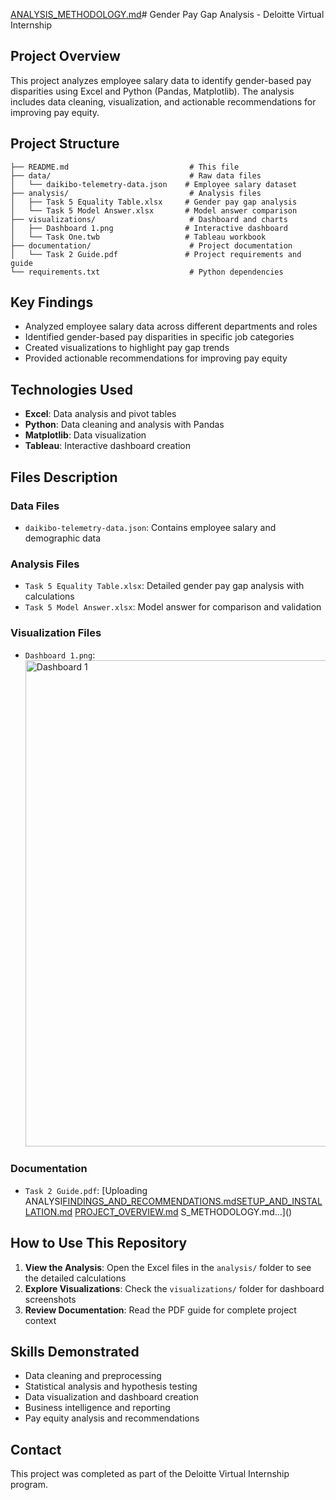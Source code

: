 [ANALYSIS_METHODOLOGY.md](https://github.com/user-attachments/files/21520437/ANALYSIS_METHODOLOGY.md)# Gender Pay Gap Analysis - Deloitte Virtual Internship

## Project Overview
This project analyzes employee salary data to identify gender-based pay disparities using Excel and Python (Pandas, Matplotlib). The analysis includes data cleaning, visualization, and actionable recommendations for improving pay equity.

## Project Structure
```
├── README.md                           # This file
├── data/                               # Raw data files
│   └── daikibo-telemetry-data.json    # Employee salary dataset
├── analysis/                           # Analysis files
│   ├── Task 5 Equality Table.xlsx     # Gender pay gap analysis
│   └── Task 5 Model Answer.xlsx       # Model answer comparison
├── visualizations/                     # Dashboard and charts
│   ├── Dashboard 1.png                # Interactive dashboard
│   └── Task One.twb                   # Tableau workbook
├── documentation/                      # Project documentation
│   └── Task 2 Guide.pdf               # Project requirements and guide
└── requirements.txt                    # Python dependencies
```

## Key Findings
- Analyzed employee salary data across different departments and roles
- Identified gender-based pay disparities in specific job categories
- Created visualizations to highlight pay gap trends
- Provided actionable recommendations for improving pay equity

## Technologies Used
- **Excel**: Data analysis and pivot tables
- **Python**: Data cleaning and analysis with Pandas
- **Matplotlib**: Data visualization
- **Tableau**: Interactive dashboard creation

## Files Description

### Data Files
- `daikibo-telemetry-data.json`: Contains employee salary and demographic data

### Analysis Files
- `Task 5 Equality Table.xlsx`: Detailed gender pay gap analysis with calculations
- `Task 5 Model Answer.xlsx`: Model answer for comparison and validation

### Visualization Files
- `Dashboard 1.png`: <img width="811" height="778" alt="Dashboard 1" src="https://github.com/user-attachments/assets/462710df-e563-487b-9317-09e394ba49c3" />


### Documentation
- `Task 2 Guide.pdf`: [Uploading ANALYSI[FINDINGS_AND_RECOMMENDATIONS.md](https://github.com/user-attachments/files/21520438/FINDINGS_AND_RECOMMENDATIONS.md)[SETUP_AND_INSTALLATION.md](https://github.com/user-attachments/files/21520440/SETUP_AND_INSTALLATION.md)
[PROJECT_OVERVIEW.md](https://github.com/user-attachments/files/21520439/PROJECT_OVERVIEW.md)
S_METHODOLOGY.md…]()


## How to Use This Repository

1. **View the Analysis**: Open the Excel files in the `analysis/` folder to see the detailed calculations
2. **Explore Visualizations**: Check the `visualizations/` folder for dashboard screenshots
3. **Review Documentation**: Read the PDF guide for complete project context

## Skills Demonstrated
- Data cleaning and preprocessing
- Statistical analysis and hypothesis testing
- Data visualization and dashboard creation
- Business intelligence and reporting
- Pay equity analysis and recommendations

## Contact
This project was completed as part of the Deloitte Virtual Internship program. 

